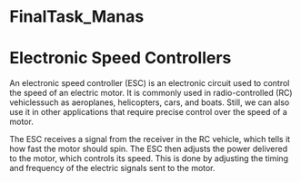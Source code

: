 # **FinalTask_Manas**
# Electronic Speed Controllers



An electronic speed controller (ESC) is an electronic circuit used to control the speed of an electric motor. It is commonly used in radio-controlled (RC) vehiclessuch as aeroplanes, helicopters, cars, and boats. Still, we can also use it in other applications that require precise control over the speed of a motor.



The ESC receives a signal from the receiver in the RC vehicle, which tells it how fast the motor should spin. The ESC then adjusts the power delivered to the motor, which controls its speed. This is done by adjusting the timing and frequency of the electric signals sent to the motor.




